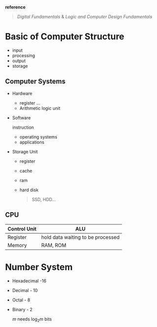 **reference**

> _Digital Fundamentals_  & _Logic and Computer Design Fundamentals_

# Basic of Computer Structure

- input 
- processing
- output
- storage

## Computer Systems

- Hardware

  - register ...
  - Arithmetic logic unit

- Software

  instruction

  - operating systems
  - applications

- Storage Unit

  - register

  - cache

  - ram

  - hard disk

    > SSD, HDD...

## CPU 

| Control Unit | ALU                               |
| ------------ | --------------------------------- |
| Register     | hold data waiting to be processed |
| Memory       | RAM, ROM                          |

# Number System

- Hexadecimal -16    

- Decimal - 10

- Octal - 8

- Binary - 2

  $m$ needs $\log_{2}{m}$ bits
